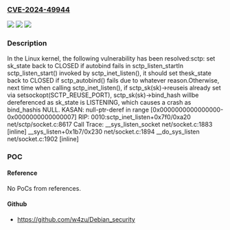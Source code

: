 ### [CVE-2024-49944](https://cve.mitre.org/cgi-bin/cvename.cgi?name=CVE-2024-49944)
![](https://img.shields.io/static/v1?label=Product&message=Linux&color=blue)
![](https://img.shields.io/static/v1?label=Version&message=5e8f3f703ae4%3C%2089bbead9d897%20&color=brighgreen)
![](https://img.shields.io/static/v1?label=Vulnerability&message=n%2Fa&color=brighgreen)

### Description

In the Linux kernel, the following vulnerability has been resolved:sctp: set sk_state back to CLOSED if autobind fails in sctp_listen_startIn sctp_listen_start() invoked by sctp_inet_listen(), it should set thesk_state back to CLOSED if sctp_autobind() fails due to whatever reason.Otherwise, next time when calling sctp_inet_listen(), if sctp_sk(sk)->reuseis already set via setsockopt(SCTP_REUSE_PORT), sctp_sk(sk)->bind_hash willbe dereferenced as sk_state is LISTENING, which causes a crash as bind_hashis NULL.  KASAN: null-ptr-deref in range [0x0000000000000000-0x0000000000000007]  RIP: 0010:sctp_inet_listen+0x7f0/0xa20 net/sctp/socket.c:8617  Call Trace:   <TASK>   __sys_listen_socket net/socket.c:1883 [inline]   __sys_listen+0x1b7/0x230 net/socket.c:1894   __do_sys_listen net/socket.c:1902 [inline]

### POC

#### Reference
No PoCs from references.

#### Github
- https://github.com/w4zu/Debian_security

